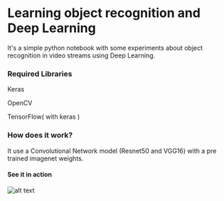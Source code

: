 # Learning object recognition and Deep Learning

It's a simple python notebook with some experiments about object recognition in video streams using Deep Learning.

### Required Libraries

Keras

OpenCV

TensorFlow( with keras )


### How does it work?

It use a Convolutional Network model (Resnet50 and VGG16) with a pre trained imagenet weights.

#### See it in action

![alt text](https://github.com/gutomcosta/learning-object-recognition/raw/master/recognition.gif)
